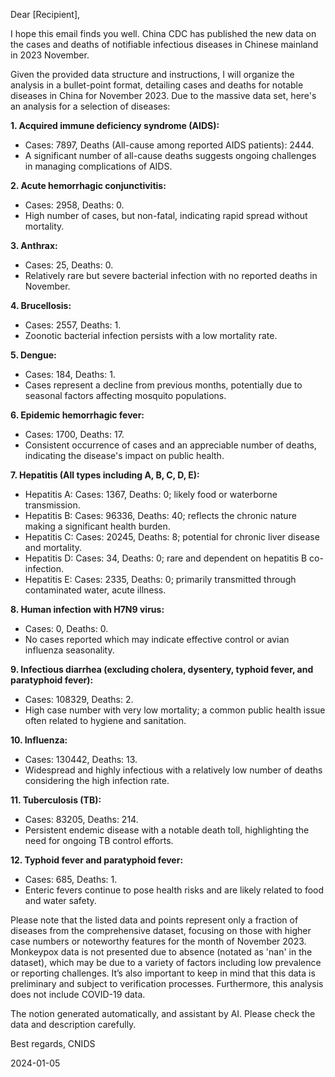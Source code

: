 Dear [Recipient],

I hope this email finds you well. China CDC has published the new data on the cases and deaths of notifiable infectious diseases in Chinese mainland in 2023 November.

Given the provided data structure and instructions, I will organize the analysis in a bullet-point format, detailing cases and deaths for notable diseases in China for November 2023. Due to the massive data set, here's an analysis for a selection of diseases:

**1. Acquired immune deficiency syndrome (AIDS):**
   - Cases: 7897, Deaths (All-cause among reported AIDS patients): 2444.
   - A significant number of all-cause deaths suggests ongoing challenges in managing complications of AIDS. 

**2. Acute hemorrhagic conjunctivitis:**
   - Cases: 2958, Deaths: 0.
   - High number of cases, but non-fatal, indicating rapid spread without mortality.
   
**3. Anthrax:**
   - Cases: 25, Deaths: 0.
   - Relatively rare but severe bacterial infection with no reported deaths in November.

**4. Brucellosis:**
   - Cases: 2557, Deaths: 1.
   - Zoonotic bacterial infection persists with a low mortality rate.

**5. Dengue:**
   - Cases: 184, Deaths: 1.
   - Cases represent a decline from previous months, potentially due to seasonal factors affecting mosquito populations.

**6. Epidemic hemorrhagic fever:**
   - Cases: 1700, Deaths: 17.
   - Consistent occurrence of cases and an appreciable number of deaths, indicating the disease's impact on public health.

**7. Hepatitis (All types including A, B, C, D, E):**
   - Hepatitis A: Cases: 1367, Deaths: 0; likely food or waterborne transmission.
   - Hepatitis B: Cases: 96336, Deaths: 40; reflects the chronic nature making a significant health burden.
   - Hepatitis C: Cases: 20245, Deaths: 8; potential for chronic liver disease and mortality.
   - Hepatitis D: Cases: 34, Deaths: 0; rare and dependent on hepatitis B co-infection.
   - Hepatitis E: Cases: 2335, Deaths: 0; primarily transmitted through contaminated water, acute illness.

**8. Human infection with H7N9 virus:**
   - Cases: 0, Deaths: 0.
   - No cases reported which may indicate effective control or avian influenza seasonality.

**9. Infectious diarrhea (excluding cholera, dysentery, typhoid fever, and paratyphoid fever):**
   - Cases: 108329, Deaths: 2.
   - High case number with very low mortality; a common public health issue often related to hygiene and sanitation.

**10. Influenza:**
   - Cases: 130442, Deaths: 13.
   - Widespread and highly infectious with a relatively low number of deaths considering the high infection rate.

**11. Tuberculosis (TB):**
   - Cases: 83205, Deaths: 214.
   - Persistent endemic disease with a notable death toll, highlighting the need for ongoing TB control efforts.

**12. Typhoid fever and paratyphoid fever:**
   - Cases: 685, Deaths: 1.
   - Enteric fevers continue to pose health risks and are likely related to food and water safety.

Please note that the listed data and points represent only a fraction of diseases from the comprehensive dataset, focusing on those with higher case numbers or noteworthy features for the month of November 2023. Monkeypox data is not presented due to absence (notated as 'nan' in the dataset), which may be due to a variety of factors including low prevalence or reporting challenges. It’s also important to keep in mind that this data is preliminary and subject to verification processes. Furthermore, this analysis does not include COVID-19 data.

The notion generated automatically, and assistant by AI. Please check the data and description carefully.

Best regards,
CNIDS

2024-01-05

